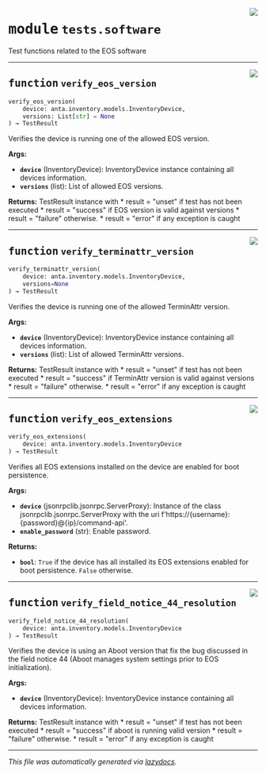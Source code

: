 <!-- markdownlint-disable -->

<a href="../../anta/tests/software.py#L0"><img align="right" style="float:right;" src="https://img.shields.io/badge/-source-cccccc?style=flat-square"></a>

# <kbd>module</kbd> `tests.software`
Test functions related to the EOS software


---

<a href="../../anta/tests/software.py#L11"><img align="right" style="float:right;" src="https://img.shields.io/badge/-source-cccccc?style=flat-square"></a>

## <kbd>function</kbd> `verify_eos_version`

```python
verify_eos_version(
    device: anta.inventory.models.InventoryDevice,
    versions: List[str] = None
) → TestResult
```

Verifies the device is running one of the allowed EOS version.



**Args:**

 - <b>`device`</b> (InventoryDevice):  InventoryDevice instance containing all devices information.
 - <b>`versions`</b> (list):  List of allowed EOS versions.



**Returns:**
 TestResult instance with * result = "unset" if test has not been executed * result = "success" if EOS version is valid against versions * result = "failure" otherwise. * result = "error" if any exception is caught


---

<a href="../../anta/tests/software.py#L47"><img align="right" style="float:right;" src="https://img.shields.io/badge/-source-cccccc?style=flat-square"></a>

## <kbd>function</kbd> `verify_terminattr_version`

```python
verify_terminattr_version(
    device: anta.inventory.models.InventoryDevice,
    versions=None
) → TestResult
```

Verifies the device is running one of the allowed TerminAttr version.



**Args:**

 - <b>`device`</b> (InventoryDevice):  InventoryDevice instance containing all devices information.
 - <b>`versions`</b> (list):  List of allowed TerminAttr versions.



**Returns:**
 TestResult instance with * result = "unset" if test has not been executed * result = "success" if TerminAttr version is valid against versions * result = "failure" otherwise. * result = "error" if any exception is caught


---

<a href="../../anta/tests/software.py#L81"><img align="right" style="float:right;" src="https://img.shields.io/badge/-source-cccccc?style=flat-square"></a>

## <kbd>function</kbd> `verify_eos_extensions`

```python
verify_eos_extensions(
    device: anta.inventory.models.InventoryDevice
) → TestResult
```

Verifies all EOS extensions installed on the device are enabled for boot persistence.



**Args:**

 - <b>`device`</b> (jsonrpclib.jsonrpc.ServerProxy):  Instance of the class jsonrpclib.jsonrpc.ServerProxy with the uri f'https://{username}:{password}@{ip}/command-api'.
 - <b>`enable_password`</b> (str):  Enable password.



**Returns:**

 - <b>`bool`</b>:  `True` if the device has all installed its EOS extensions enabled for boot persistence. `False` otherwise.


---

<a href="../../anta/tests/software.py#L119"><img align="right" style="float:right;" src="https://img.shields.io/badge/-source-cccccc?style=flat-square"></a>

## <kbd>function</kbd> `verify_field_notice_44_resolution`

```python
verify_field_notice_44_resolution(
    device: anta.inventory.models.InventoryDevice
) → TestResult
```

Verifies the device is using an Aboot version that fix the bug discussed in the field notice 44 (Aboot manages system settings prior to EOS initialization).



**Args:**

 - <b>`device`</b> (InventoryDevice):  InventoryDevice instance containing all devices information.



**Returns:**
 TestResult instance with * result = "unset" if test has not been executed * result = "success" if aboot is running valid version * result = "failure" otherwise. * result = "error" if any exception is caught




---

_This file was automatically generated via [lazydocs](https://github.com/ml-tooling/lazydocs)._
